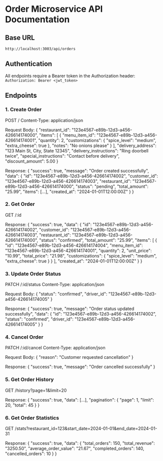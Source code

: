 # Order Microservice API Documentation

## Base URL
`http://localhost:3003/api/orders`

## Authentication
All endpoints require a Bearer token in the Authorization header:
`Authorization: Bearer <jwt_token>`

## Endpoints

### 1. Create Order
POST /
Content-Type: application/json

Request Body:
{
  "restaurant_id": "123e4567-e89b-12d3-a456-426614174000",
  "items": [
    {
      "menu_item_id": "123e4567-e89b-12d3-a456-426614174001",
      "quantity": 2,
      "customizations": {
        "spice_level": "medium",
        "extra_cheese": true
      },
      "notes": "No onions please"
    }
  ],
  "delivery_address": "123 Main St, City, State 12345",
  "delivery_instructions": "Ring doorbell twice",
  "special_instructions": "Contact before delivery",
  "discount_amount": 5.00
}

Response:
{
  "success": true,
  "message": "Order created successfully",
  "data": {
    "id": "123e4567-e89b-12d3-a456-426614174002",
    "customer_id": "123e4567-e89b-12d3-a456-426614174003",
    "restaurant_id": "123e4567-e89b-12d3-a456-426614174000",
    "status": "pending",
    "total_amount": "25.99",
    "items": [...],
    "created_at": "2024-01-01T12:00:00Z"
  }
}

### 2. Get Order
GET /:id

Response:
{
  "success": true,
  "data": {
    "id": "123e4567-e89b-12d3-a456-426614174002",
    "customer_id": "123e4567-e89b-12d3-a456-426614174003",
    "restaurant_id": "123e4567-e89b-12d3-a456-426614174000",
    "status": "confirmed",
    "total_amount": "25.99",
    "items": [
      {
        "id": "123e4567-e89b-12d3-a456-426614174004",
        "menu_item_id": "123e4567-e89b-12d3-a456-426614174001",
        "quantity": 2,
        "unit_price": "10.99",
        "total_price": "21.98",
        "customizations": {
          "spice_level": "medium",
          "extra_cheese": true
        }
      }
    ],
    "created_at": "2024-01-01T12:00:00Z"
  }
}

### 3. Update Order Status
PATCH /:id/status
Content-Type: application/json

Request Body:
{
  "status": "confirmed",
  "driver_id": "123e4567-e89b-12d3-a456-426614174005"
}

Response:
{
  "success": true,
  "message": "Order status updated successfully",
  "data": {
    "id": "123e4567-e89b-12d3-a456-426614174002",
    "status": "confirmed",
    "driver_id": "123e4567-e89b-12d3-a456-426614174005"
  }
}

### 4. Cancel Order
PATCH /:id/cancel
Content-Type: application/json

Request Body:
{
  "reason": "Customer requested cancellation"
}

Response:
{
  "success": true,
  "message": "Order cancelled successfully"
}

### 5. Get Order History
GET /history?page=1&limit=20

Response:
{
  "success": true,
  "data": [...],
  "pagination": {
    "page": 1,
    "limit": 20,
    "total": 45
  }
}

### 6. Get Order Statistics
GET /stats?restaurant_id=123&start_date=2024-01-01&end_date=2024-01-31

Response:
{
  "success": true,
  "data": {
    "total_orders": 150,
    "total_revenue": "3250.50",
    "average_order_value": "21.67",
    "completed_orders": 140,
    "cancelled_orders": 10
  }
}